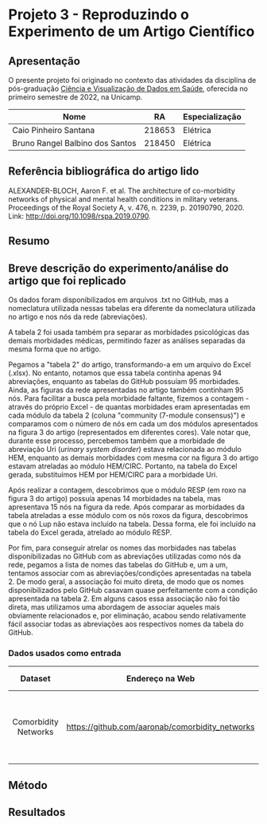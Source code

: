 # Projeto 3 - Reproduzindo o Experimento de um Artigo Científico

## Apresentação

O presente projeto foi originado no contexto das atividades da disciplina de pós-graduação [Ciência e Visualização de Dados em Saúde](https://ds4h.org/), oferecida no primeiro semestre de 2022, na Unicamp.

| Nome | RA | Especialização |
| --- | --- | --- |
| Caio Pinheiro Santana | 218653 | Elétrica |
| Bruno Rangel Balbino dos Santos | 218450 | Elétrica |

## Referência bibliográfica do artigo lido

<!-- Coloque aqui a referência bibliográfica do artigo lido, incluindo o link para o site. -->

ALEXANDER-BLOCH, Aaron F. et al. The architecture of co-morbidity networks of physical and mental health conditions in military veterans. Proceedings of the Royal Society A, v. 476, n. 2239, p. 20190790, 2020. Link: http://doi.org/10.1098/rspa.2019.0790.

## Resumo

<!-- Escreva um breve resumo do artigo (com as suas palavras, não deve ser copiado texto do artigo). -->



## Breve descrição do experimento/análise do artigo que foi replicado

<!-- Descreva brevemente a parte do artigo cujo experimento ou análise foi reproduzido. Explique o que foi usado como entrada e saída. -->

Os dados foram disponibilizados em arquivos .txt no GitHub, mas a nomeclatura utilizada nessas tabelas era diferente da nomeclatura utilizada no artigo e nos nós da rede (abreviações).

A tabela 2 foi usada também pra separar as morbidades psicológicas das demais morbidades médicas, permitindo fazer as análises separadas da mesma forma que no artigo.

Pegamos a "tabela 2" do artigo, transformando-a em um arquivo do Excel (.xlsx). No entanto, notamos que essa tabela continha apenas 94 abreviações, enquanto as tabelas do GitHub possuíam 95 morbidades. Ainda, as figuras da rede apresentadas no artigo também continham 95 nós. Para facilitar a busca pela morbidade faltante, fizemos a contagem - através do próprio Excel - de quantas morbidades eram apresentadas em cada módulo da tabela 2 (coluna "community (7-module consensus)") e comparamos com o número de nós em cada um dos módulos apresentados na figura 3 do artigo (representados em diferentes cores). Vale notar que, durante esse processo, percebemos também que a morbidade de abreviação Uri (_urinary system disorder_) estava relacionada ao módulo HEM, enquanto as demais morbidades com mesma cor na figura 3 do artigo estavam atreladas ao módulo HEM/CIRC. Portanto, na tabela do Excel gerada, substituímos HEM por HEM/CIRC para a morbidade Uri.

Após realizar a contagem, descobrimos que o módulo RESP (em roxo na figura 3 do artigo) possuía apenas 14 morbidades na tabela, mas apresentava 15 nós na figura da rede. Após comparar as morbidades da tabela atreladas a esse módulo com os nós roxos da figura, descobrimos que o nó Lup não estava incluído na tabela. Dessa forma, ele foi incluído na tabela do Excel gerada, atrelado ao módulo RESP.

Por fim, para conseguir atrelar os nomes das morbidades nas tabelas disponibilizadas no GitHub com as abreviações utilizadas como nós da rede, pegamos a lista de nomes das tabelas do GitHub e, um a um, tentamos associar com as abreviações/condições apresentadas na tabela 2. De modo geral, a associação foi muito direta, de modo que os nomes disponibilizados pelo GitHub casavam quase perfeitamente com a condição apresentada na tabela 2. Em alguns casos essa associação não foi tão direta, mas utilizamos uma abordagem de associar aqueles mais obviamente relacionados e, por eliminação, acabou sendo relativamente fácil associar todas as abreviações aos respectivos nomes da tabela do GitHub.

### Dados usados como entrada

|      **Dataset**     |               **Endereço na Web**               |                **Resumo descritivo**                |
|:--------------------:|:-----------------------------------------------:|:---------------------------------------------------:|
| Comorbidity Networks | https://github.com/aaronab/comorbidity_networks | Breve resumo (duas ou três linhas) sobre o dataset. |

## Método

<!-- Método usado para a análise -- adaptações feitas, ferramentas utilizadas, abordagens de análise adotadas e respectivos algoritmos. Etapas do processo reproduzido. -->

## Resultados

<!-- Apresente os resultados obtidos pela sua adaptação. Confronte os seus resultados com aqueles do artigo. Esta seção opcionalmente pode ser apresentada em conjunto com o método. -->
